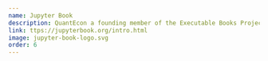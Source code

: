 ```yaml
---
name: Jupyter Book
description: QuantEcon a founding member of the Executable Books Project, which develops Jupyter Book.
link: ttps://jupyterbook.org/intro.html
image: jupyter-book-logo.svg
order: 6
---
```

